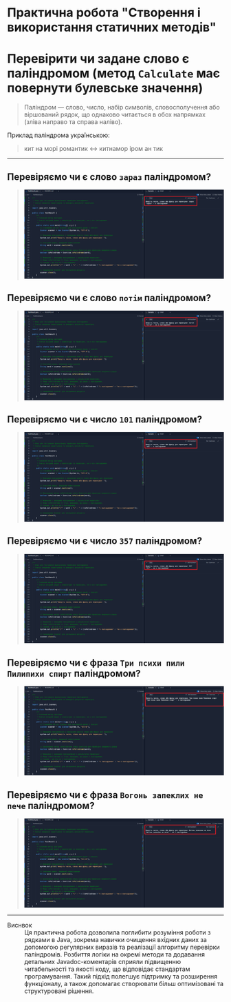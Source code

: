 # Практична робота "Створення і використання статичних методів"
# Перевірити чи задане слово є паліндромом (метод ```Calculate``` має повернути булевське значення)

> Паліндром — слово, число, набір символів, словосполучення або віршований рядок, що однаково читається в обох напрямках (зліва направо та справа наліво).

Приклад паліндрома українською:
> кит на морі романтик ↔ китнамор іром ан тик
___
## Перевіряємо чи є слово ```зараз``` паліндромом?
> ![](https://github.com/ppc-ntu-khpi/methods-TeslenkoPavlo/blob/master/src/photo1.png?raw=true)

## Перевіряємо чи є слово ```потім``` паліндромом?
> ![](https://github.com/ppc-ntu-khpi/methods-TeslenkoPavlo/blob/master/src/photo2.png?raw=true)

## Перевіряємо чи є число ```101``` паліндромом?
> ![](https://github.com/ppc-ntu-khpi/methods-TeslenkoPavlo/blob/master/src/photo3.png?raw=true)

## Перевіряємо чи є число ```357``` паліндромом?
> ![](https://github.com/ppc-ntu-khpi/methods-TeslenkoPavlo/blob/master/src/photo4.png?raw=true)

## Перевіряємо чи є фраза ```Три психи пили Пилипихи спирт``` паліндромом?
> ![](https://github.com/ppc-ntu-khpi/methods-TeslenkoPavlo/blob/master/src/photo5.png?raw=true)

## Перевіряємо чи є фраза ```Вогонь запеклих не пече``` паліндромом?
> ![](https://github.com/ppc-ntu-khpi/methods-TeslenkoPavlo/blob/master/src/photo6.png?raw=true)
___
<dl>
  <dt>Виснвок </dt>
  <dd>Ця практична робота дозволила поглибити розуміння роботи з рядками в Java, зокрема навички очищення вхідних даних за допомогою регулярних виразів та реалізації алгоритму перевірки паліндромів. Розбиття логіки на окремі методи та додавання детальних Javadoc-коментарів сприяли підвищенню читабельності та якості коду, що відповідає стандартам програмування. Такий підхід полегшує підтримку та розширення функціоналу, а також допомагає створювати більш оптимізовані та структуровані рішення.</dd>
</dl>
